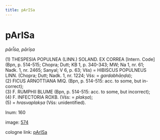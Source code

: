 ```yaml
---
title: pArISa
---
```


# pArISa

<i>pārī̆śa, pārīṣa</i>  <div n="P" />(1) <bot>THESPESIA POPULNEA (LINN.) SOLAND. EX CORREA</bot> [Intern. Code] <div n="lb" />(Bpn, p. 514-515; Chopra; Dutt; KB 1, p. 340-343; MW; Na 1, nr. 61; <div n="lb" />Nadk. 1, nr. 2465; Sanyal; V 6, p. 63; Vśs) = <bot>HIBISCUS POPULNEUS <div n="lb" />LINN.</bot> (Chopra; Dutt; Nadk. 1, nr. 1224; Vśs: = <i>gardabhāṇḍa</i>); <div n="P" />(2) <bot>FICUS ARNOTTIANA MIQ.</bot> (Bpn, p. 514-515: acc. to some, but in- <div n="lb" />correct); <div n="P" />(3) <bot>F. RUMPHII BLUME</bot> (Bpn, p. 514-515: acc. to some, but incorrect); <div n="P" />(4) <bot>F. INFECTORIA ROXB.</bot> (Vśs: = <i>plakṣa</i>); <div n="P" />(5) = <i>hrasvaplakṣa</i> (Vśs: unidentified).

lnum: 160

image: [574](https://www.sanskrit-lexicon.uni-koeln.de/scans/csl-apidev/servepdf.php?dict=snp&page=574)

cologne link: [pArISa](https://sanskrit-lexicon.uni-koeln.de/scans/csl-apidev/getword.php?dict=snp&key=pArISa)


